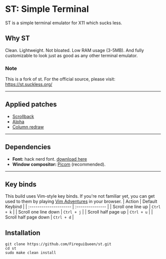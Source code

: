 # ST: Simple Terminal
ST is a simple terminal emulator for X11 which sucks less. 

## Why ST
Clean. Lightweight. Not bloated. Low RAM usage (3-5MB). And fully customizable to look just as good as any other terminal emulator.

### Note
This is a fork of st. For the official source, please visit: https://st.suckless.org/

---

## Applied patches
- [Scrollback](https://st.suckless.org/patches/scrollback/)
- [Alpha](https://st.suckless.org/patches/alpha/)
- [Column redraw](https://st.suckless.org/patches/columnredraw/)
  

---
## Dependencies
- **Font:** hack nerd font. [download here](https://www.nerdfonts.com/font-downloads)
- **Window compositor:** [Picom](https://github.com/yshui/picom) (recommended).

---

## Key binds
This build uses Vim-style key binds. If you're not familiar yet, you can get used to them by playing [Vim Adventures](https://vim-adventures.com/) in your browser.
| Action                  | Default Keybind  |
| :---------------------  | :--------------- |
| Scroll one line up      | `Ctrl + k`       |
| Scroll one line down    | `Ctrl + j`       |
| Scroll half page up     | `Ctrl + u`       |
| Scroll half page down   | `Ctrl + d`       |


## Installation
``` 
git clone https://github.com/FireguiQueen/st.git
cd st
sudo make clean install
``` 

